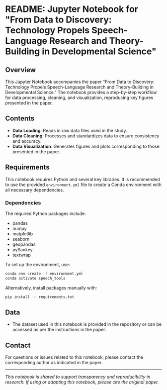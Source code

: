 # README: Jupyter Notebook for "From Data to Discovery: Technology Propels Speech-Language Research and Theory-Building in Developmental Science"

## Overview
This Jupyter Notebook accompanies the paper "From Data to Discovery: Technology Propels Speech-Language Research and Theory-Building in Developmental Science." The notebook provides a step-by-step workflow for data processing, cleaning, and visualization, reproducing key figures presented in the paper.

## Contents
- **Data Loading**: Reads in raw data files used in the study.
- **Data Cleaning**: Processes and standardizes data to ensure consistency and accuracy.
- **Data Visualization**: Generates figures and plots corresponding to those presented in the paper.

## Requirements
This notebook requires Python and several key libraries. It is recommended to use the provided `environment.yml` file to create a Conda environment with all necessary dependencies.

### Dependencies
The required Python packages include:
- pandas
- numpy
- matplotlib
- seaborn
- geopandas 
- pySankey 
- textwrap

To set up the environment, use:
```bash
conda env create -f environment.yml
conda activate speech_tools
```
Alternatively, install packages manually with:
```bash
pip install -r requirements.txt
```

## Data
- The dataset used in this notebook is provided in the repository or can be accessed as per the instructions in the paper.

## Contact
For questions or issues related to this notebook, please contact the corresponding author as indicated in the paper.

---

*This notebook is shared to support transparency and reproducibility in research. If using or adapting this notebook, please cite the original paper.*

